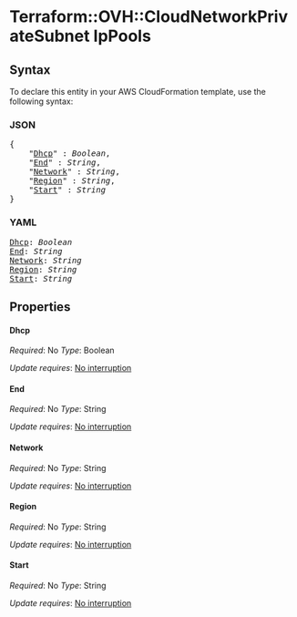 # Terraform::OVH::CloudNetworkPrivateSubnet IpPools

## Syntax

To declare this entity in your AWS CloudFormation template, use the following syntax:

### JSON

<pre>
{
    "<a href="#dhcp" title="Dhcp">Dhcp</a>" : <i>Boolean</i>,
    "<a href="#end" title="End">End</a>" : <i>String</i>,
    "<a href="#network" title="Network">Network</a>" : <i>String</i>,
    "<a href="#region" title="Region">Region</a>" : <i>String</i>,
    "<a href="#start" title="Start">Start</a>" : <i>String</i>
}
</pre>

### YAML

<pre>
<a href="#dhcp" title="Dhcp">Dhcp</a>: <i>Boolean</i>
<a href="#end" title="End">End</a>: <i>String</i>
<a href="#network" title="Network">Network</a>: <i>String</i>
<a href="#region" title="Region">Region</a>: <i>String</i>
<a href="#start" title="Start">Start</a>: <i>String</i>
</pre>

## Properties

#### Dhcp

_Required_: No
_Type_: Boolean

_Update requires_: [No interruption](https://docs.aws.amazon.com/AWSCloudFormation/latest/UserGuide/using-cfn-updating-stacks-update-behaviors.html#update-no-interrupt)

#### End

_Required_: No
_Type_: String

_Update requires_: [No interruption](https://docs.aws.amazon.com/AWSCloudFormation/latest/UserGuide/using-cfn-updating-stacks-update-behaviors.html#update-no-interrupt)

#### Network

_Required_: No
_Type_: String

_Update requires_: [No interruption](https://docs.aws.amazon.com/AWSCloudFormation/latest/UserGuide/using-cfn-updating-stacks-update-behaviors.html#update-no-interrupt)

#### Region

_Required_: No
_Type_: String

_Update requires_: [No interruption](https://docs.aws.amazon.com/AWSCloudFormation/latest/UserGuide/using-cfn-updating-stacks-update-behaviors.html#update-no-interrupt)

#### Start

_Required_: No
_Type_: String

_Update requires_: [No interruption](https://docs.aws.amazon.com/AWSCloudFormation/latest/UserGuide/using-cfn-updating-stacks-update-behaviors.html#update-no-interrupt)

